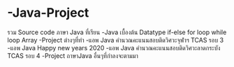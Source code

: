 # -Java-Project
รวม Source code ภาษา Java ที่เรียน 
-Java เบื้องต้น Datatype if-else for loop while loop Array
-Project ต่างๆที่ทํา 
     -แอพ Java คํานวณคะแนนสอบติดวิศวะจุฬาฯ TCAS รอบ 3
     -แอพ Java Happy new years 2020
     -แอพ Java คํานวณคะแนนสอบติดวิศวะลาดกระบัง TCAS รอบ 4
     -Project ถาษาJava อื่นๆที่กําลงจะตามมา
